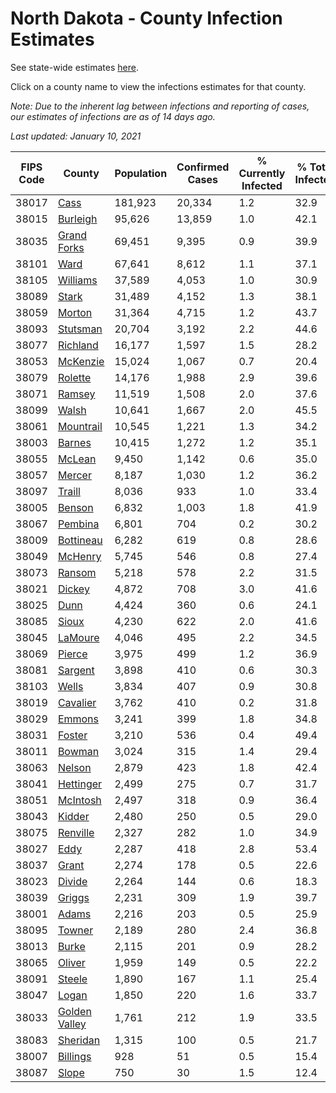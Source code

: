 # North Dakota - County Infection Estimates

See state-wide estimates [here](/infections/us-nd).

Click on a county name to view the infections estimates for that county.

*Note: Due to the inherent lag between infections and reporting of cases, our estimates of infections are as of 14 days ago.*

*Last updated: January 10, 2021*

|   FIPS Code |                         County |   Population |   Confirmed Cases |   % Currently Infected |   % Total Infected |
|-------------|--------------------------------|--------------|-------------------|------------------------|--------------------|
|       38017 |                   [Cass](cass) |      181,923 |            20,334 |                    1.2 |               32.9 |
|       38015 |           [Burleigh](burleigh) |       95,626 |            13,859 |                    1.0 |               42.1 |
|       38035 |     [Grand Forks](grand-forks) |       69,451 |             9,395 |                    0.9 |               39.9 |
|       38101 |                   [Ward](ward) |       67,641 |             8,612 |                    1.1 |               37.1 |
|       38105 |           [Williams](williams) |       37,589 |             4,053 |                    1.0 |               30.9 |
|       38089 |                 [Stark](stark) |       31,489 |             4,152 |                    1.3 |               38.1 |
|       38059 |               [Morton](morton) |       31,364 |             4,715 |                    1.2 |               43.7 |
|       38093 |           [Stutsman](stutsman) |       20,704 |             3,192 |                    2.2 |               44.6 |
|       38077 |           [Richland](richland) |       16,177 |             1,597 |                    1.5 |               28.2 |
|       38053 |           [McKenzie](mckenzie) |       15,024 |             1,067 |                    0.7 |               20.4 |
|       38079 |             [Rolette](rolette) |       14,176 |             1,988 |                    2.9 |               39.6 |
|       38071 |               [Ramsey](ramsey) |       11,519 |             1,508 |                    2.0 |               37.6 |
|       38099 |                 [Walsh](walsh) |       10,641 |             1,667 |                    2.0 |               45.5 |
|       38061 |         [Mountrail](mountrail) |       10,545 |             1,221 |                    1.3 |               34.2 |
|       38003 |               [Barnes](barnes) |       10,415 |             1,272 |                    1.2 |               35.1 |
|       38055 |               [McLean](mclean) |        9,450 |             1,142 |                    0.6 |               35.0 |
|       38057 |               [Mercer](mercer) |        8,187 |             1,030 |                    1.2 |               36.2 |
|       38097 |               [Traill](traill) |        8,036 |               933 |                    1.0 |               33.4 |
|       38005 |               [Benson](benson) |        6,832 |             1,003 |                    1.8 |               41.9 |
|       38067 |             [Pembina](pembina) |        6,801 |               704 |                    0.2 |               30.2 |
|       38009 |         [Bottineau](bottineau) |        6,282 |               619 |                    0.8 |               28.6 |
|       38049 |             [McHenry](mchenry) |        5,745 |               546 |                    0.8 |               27.4 |
|       38073 |               [Ransom](ransom) |        5,218 |               578 |                    2.2 |               31.5 |
|       38021 |               [Dickey](dickey) |        4,872 |               708 |                    3.0 |               41.6 |
|       38025 |                   [Dunn](dunn) |        4,424 |               360 |                    0.6 |               24.1 |
|       38085 |                 [Sioux](sioux) |        4,230 |               622 |                    2.0 |               41.6 |
|       38045 |             [LaMoure](lamoure) |        4,046 |               495 |                    2.2 |               34.5 |
|       38069 |               [Pierce](pierce) |        3,975 |               499 |                    1.2 |               36.9 |
|       38081 |             [Sargent](sargent) |        3,898 |               410 |                    0.6 |               30.3 |
|       38103 |                 [Wells](wells) |        3,834 |               407 |                    0.9 |               30.8 |
|       38019 |           [Cavalier](cavalier) |        3,762 |               410 |                    0.2 |               31.8 |
|       38029 |               [Emmons](emmons) |        3,241 |               399 |                    1.8 |               34.8 |
|       38031 |               [Foster](foster) |        3,210 |               536 |                    0.4 |               49.4 |
|       38011 |               [Bowman](bowman) |        3,024 |               315 |                    1.4 |               29.4 |
|       38063 |               [Nelson](nelson) |        2,879 |               423 |                    1.8 |               42.4 |
|       38041 |         [Hettinger](hettinger) |        2,499 |               275 |                    0.7 |               31.7 |
|       38051 |           [McIntosh](mcintosh) |        2,497 |               318 |                    0.9 |               36.4 |
|       38043 |               [Kidder](kidder) |        2,480 |               250 |                    0.5 |               29.0 |
|       38075 |           [Renville](renville) |        2,327 |               282 |                    1.0 |               34.9 |
|       38027 |                   [Eddy](eddy) |        2,287 |               418 |                    2.8 |               53.4 |
|       38037 |                 [Grant](grant) |        2,274 |               178 |                    0.5 |               22.6 |
|       38023 |               [Divide](divide) |        2,264 |               144 |                    0.6 |               18.3 |
|       38039 |               [Griggs](griggs) |        2,231 |               309 |                    1.9 |               39.7 |
|       38001 |                 [Adams](adams) |        2,216 |               203 |                    0.5 |               25.9 |
|       38095 |               [Towner](towner) |        2,189 |               280 |                    2.4 |               36.8 |
|       38013 |                 [Burke](burke) |        2,115 |               201 |                    0.9 |               28.2 |
|       38065 |               [Oliver](oliver) |        1,959 |               149 |                    0.5 |               22.2 |
|       38091 |               [Steele](steele) |        1,890 |               167 |                    1.1 |               25.4 |
|       38047 |                 [Logan](logan) |        1,850 |               220 |                    1.6 |               33.7 |
|       38033 | [Golden Valley](golden-valley) |        1,761 |               212 |                    1.9 |               33.5 |
|       38083 |           [Sheridan](sheridan) |        1,315 |               100 |                    0.5 |               21.7 |
|       38007 |           [Billings](billings) |          928 |                51 |                    0.5 |               15.4 |
|       38087 |                 [Slope](slope) |          750 |                30 |                    1.5 |               12.4 |